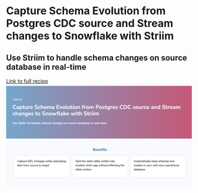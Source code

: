 # Capture Schema Evolution from Postgres CDC source and Stream changes to Snowflake with Striim
## Use Striim to handle schema changes on source database in real-time
	

[Link to full recipe](https://www.striim.com/tutorial/capture-schema-evolution-from-postgres-cdc-source-and-stream-changes-to-snowflake/)
![Striim, schema evolution](https://github.com/striim/recipes/blob/main/Striim-schema-evolution/schemaevol.png)
